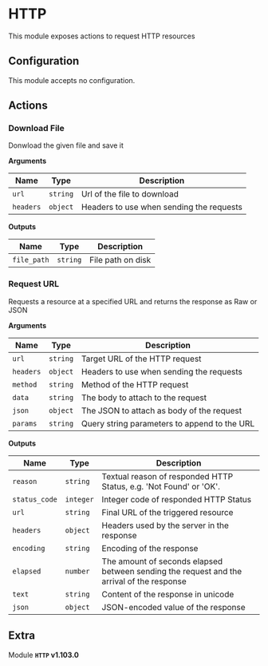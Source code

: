 # HTTP

This module exposes actions to request HTTP resources

## Configuration

This module accepts no configuration.

## Actions

### Download File

Donwload the given file and save it

**Arguments**

| Name      |  Type   |  Description  |
| --------- | ------- | --------------------------- |
| `url` | `string` | Url of the file to download |
| `headers` | `object` | Headers to use when sending the requests |


**Outputs**

| Name      |  Type   |  Description  |
| --------- | ------- | --------------------------- |
| `file_path` | `string` | File path on disk |

### Request URL

Requests a resource at a specified URL and returns the response as Raw or JSON

**Arguments**

| Name      |  Type   |  Description  |
| --------- | ------- | --------------------------- |
| `url` | `string` | Target URL of the HTTP request |
| `headers` | `object` | Headers to use when sending the requests |
| `method` | `string` | Method of the HTTP request |
| `data` | `string` | The body to attach to the request |
| `json` | `object` | The JSON to attach as body of the request |
| `params` | `string` | Query string parameters to append to the URL |


**Outputs**

| Name      |  Type   |  Description  |
| --------- | ------- | --------------------------- |
| `reason` | `string` | Textual reason of responded HTTP Status, e.g. 'Not Found' or 'OK'. |
| `status_code` | `integer` | Integer code of responded HTTP Status |
| `url` | `string` | Final URL of the triggered resource |
| `headers` | `object` | Headers used by the server in the response |
| `encoding` | `string` | Encoding of the response |
| `elapsed` | `number` | The amount of seconds elapsed between sending the request and the arrival of the response |
| `text` | `string` | Content of the response in unicode |
| `json` | `object` | JSON-encoded value of the response |


## Extra

Module **`HTTP` v1.103.0**